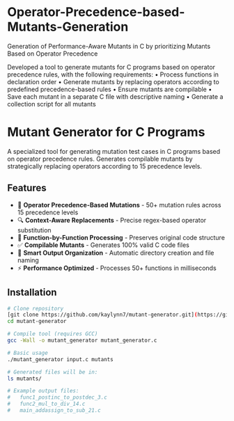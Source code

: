 # Operator-Precedence-based-Mutants-Generation
Generation of Performance-Aware Mutants in C by prioritizing Mutants Based on Operator Precedence

Developed a tool to generate mutants for C programs based on operator precedence rules, with the following requirements: 
• Process functions in declaration order 
• Generate mutants by replacing operators according to predefined precedence-based rules 
• Ensure mutants are compilable 
• Save each mutant in a separate C file with descriptive naming 
• Generate a collection script for all mutants

# Mutant Generator for C Programs

A specialized tool for generating mutation test cases in C programs based on operator precedence rules. Generates compilable mutants by strategically replacing operators according to 15 precedence levels.

## Features

- 🎯 **Operator Precedence-Based Mutations** - 50+ mutation rules across 15 precedence levels
- 🔍 **Context-Aware Replacements** - Precise regex-based operator substitution
- 🧩 **Function-by-Function Processing** - Preserves original code structure
- ✅ **Compilable Mutants** - Generates 100% valid C code files
- 📁 **Smart Output Organization** - Automatic directory creation and file naming
- ⚡️ **Performance Optimized** - Processes 50+ functions in milliseconds

## Installation

```bash
# Clone repository
[git clone https://github.com/kaylynn7/mutant-generator.git](https://github.com/Kaylynn7/Operator-Precedence-based-Mutants-Generation.git)
cd mutant-generator

# Compile tool (requires GCC)
gcc -Wall -o mutant_generator mutant_generator.c

# Basic usage
./mutant_generator input.c mutants

# Generated files will be in:
ls mutants/

# Example output files:
#   func1_postinc_to_postdec_3.c
#   func2_mul_to_div_14.c
#   main_addassign_to_sub_21.c
